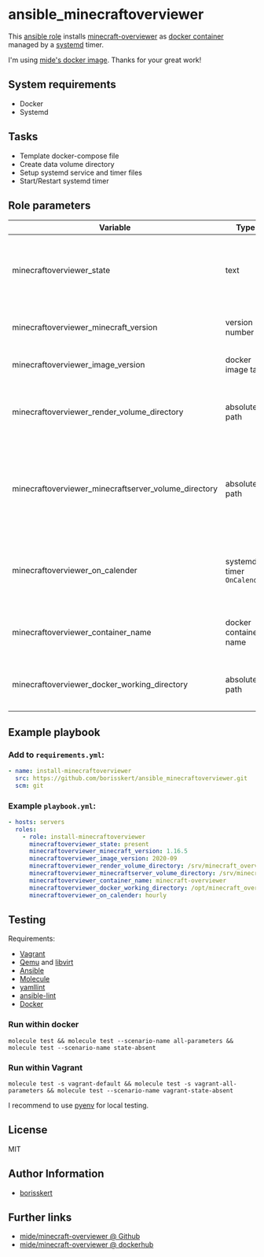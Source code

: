 # ansible_minecraftoverviewer

This [ansible role](https://docs.ansible.com/) installs [minecraft-overviewer](https://github.com/overviewer/Minecraft-Overviewer/) as [docker container](https://www.docker.com/) managed by a [systemd](https://systemd.io/) timer.

I'm using [mide's docker image](https://github.com/mide/minecraft-overviewer). Thanks for your great work!

## System requirements

* Docker
* Systemd

## Tasks

* Template docker-compose file
* Create data volume directory
* Setup systemd service and timer files
* Start/Restart systemd timer

## Role parameters

| Variable                                             | Type                       | Mandatory? | Default                               | Description                                                                                      |
|------------------------------------------------------|----------------------------|------------|---------------------------------------|--------------------------------------------------------------------------------------------------|
| minecraftoverviewer_state                            | text                       | no         | `'present'`                           | If `absent` removes the docker configuration, systemd service and timer                          |
| minecraftoverviewer_minecraft_version                | version number             | no         | `'latest'`                            | Your minecraft server version                                                                    |
| minecraftoverviewer_image_version                    | docker image tag           | no         | `'latest'`                            | Used [mide's](https://hub.docker.com/r/mide/minecraft-overviewer) docker image version           |
| minecraftoverviewer_render_volume_directory          | absolute path              | no         | `/srv/minecraftoverviewer/render`     | Location of your render data directory (will be created if not present)                          |
| minecraftoverviewer_minecraftserver_volume_directory | absolute path              | no         | `/srv/minecraftserver/minecraft-data` | Location of your minecraft server data directory (minecraft overviewer will fail if not present) |
| minecraftoverviewer_on_calender                      | systemd timer `OnCalendar` | no         | `daily`                               | Specifies how often (or when exactly) your timer will run the minecraft overviewer               |
| minecraftoverviewer_container_name                   | docker container name      | no         | `minecraft-overviewer`                | Specifies how the name of your docker container                                                  |
| minecraftoverviewer_docker_working_directory         | absolute path              | no         | `/opt/minecraft_overviewer/docker`    | Directory where your docker-compose file will be placed                                          |

## Example playbook

### Add to `requirements.yml`:

```yaml
- name: install-minecraftoverviewer
  src: https://github.com/borisskert/ansible_minecraftoverviewer.git
  scm: git
```

### Example `playbook.yml`:

```yaml
- hosts: servers
  roles:
    - role: install-minecraftoverviewer
      minecraftoverviewer_state: present
      minecraftoverviewer_minecraft_version: 1.16.5
      minecraftoverviewer_image_version: 2020-09
      minecraftoverviewer_render_volume_directory: /srv/minecraft_overviewer/render
      minecraftoverviewer_minecraftserver_volume_directory: /srv/minecraftserver/minecraft-data
      minecraftoverviewer_container_name: minecraft-overviewer
      minecraftoverviewer_docker_working_directory: /opt/minecraft_overviewer/docker
      minecraftoverviewer_on_calender: hourly
```

## Testing

Requirements:

* [Vagrant](https://www.vagrantup.com/)
* [Qemu](https://www.qemu.org/libvirt) and [libvirt](https://libvirt.org/)
* [Ansible](https://docs.ansible.com/)
* [Molecule](https://molecule.readthedocs.io/en/latest/index.html)
* [yamllint](https://yamllint.readthedocs.io/en/stable/#)
* [ansible-lint](https://docs.ansible.com/ansible-lint/)
* [Docker](https://docs.docker.com/)

### Run within docker

```shell script
molecule test && molecule test --scenario-name all-parameters && molecule test --scenario-name state-absent
```

### Run within Vagrant

```shell script
molecule test -s vagrant-default && molecule test -s vagrant-all-parameters && molecule test --scenario-name vagrant-state-absent
```

I recommend to use [pyenv](https://github.com/pyenv/pyenv) for local testing.

## License

MIT

## Author Information

* [borisskert](https://github.com/borisskert)

## Further links

* [mide/minecraft-overviewer @ Github](https://github.com/mide/minecraft-overviewer)
* [mide/minecraft-overviewer @ dockerhub](https://hub.docker.com/r/mide/minecraft-overviewer)
